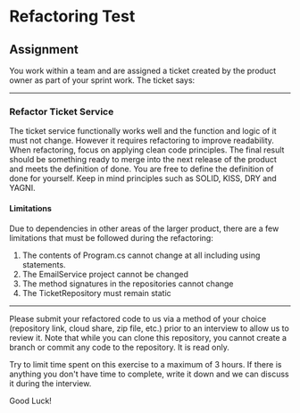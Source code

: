 
# Refactoring Test

## Assignment
You work within a team and are assigned a ticket created by the product owner as part of your sprint work.
The ticket says:

---

### Refactor Ticket Service
The ticket service functionally works well and the function and logic of it must not change. However it requires refactoring to improve readability. When refactoring, focus on applying clean code principles. The final result should be something ready to merge into the next release of the product and meets the definition of done. You are free to define the definition of done for yourself.
Keep in mind principles such as SOLID, KISS, DRY and YAGNI.

#### Limitations
Due to dependencies in other areas of the larger product, there are a few limitations that must be followed during the refactoring:
1. The contents of Program.cs cannot change at all including using statements.
2. The EmailService project cannot be changed
3. The method signatures in the repositories cannot change
4. The TicketRepository must remain static

---

Please submit your refactored code to us via a method of your choice (repository link, cloud share, zip file, etc.) prior to an interview to allow us to review it.
Note that while you can clone this repository, you cannot create a branch or commit any code to the repository. It is read only.

Try to limit time spent on this exercise to a maximum of 3 hours. If there is anything you don't have time to complete, write it down and we can discuss it during the interview.

Good Luck!